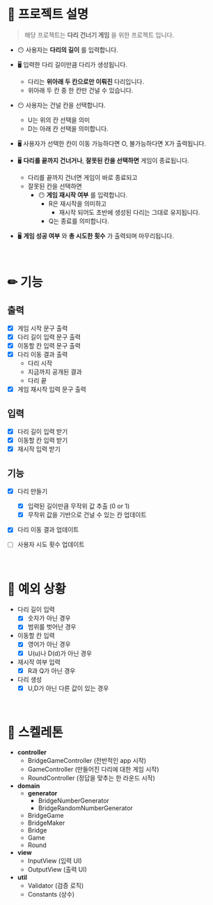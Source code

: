 # 👏 프로젝트 설명

> 해당 프로젝트는 __다리 건너기 게임__ 을 위한 프로젝트 입니다.

- 😶 사용자는 __다리의 길이__ 를 입력합니다.

- 🖥 입력한 다리 길이만큼 다리가 생성됩니다.
    - 다리는 __위아래 두 칸으로만 이뤄진__ 다리입니다.
    - 위아래 두 칸 중 한 칸만 건널 수 있습니다.
  
- 😶 사용자는 건널 칸을 선택합니다.
  - U는 위의 칸 선택을 의미
  - D는 아래 칸 선택을 의미합니다.
  
- 🖥 사용자가 선택한 칸이 이동 가능하다면 O, 불가능하다면 X가 출력됩니다.

- 🖥 __다리를 끝까지 건너거나__, __잘못된 칸을 선택하면__ 게임이 종료됩니다.
  - 다리를 끝까지 건너면 게임이 바로 종료되고
  - 잘못된 칸을 선택하면 
    - 😶 __게임 재시작 여부__ 를 입력합니다.
      - R은 재시작을 의미하고
        - 재시작 되어도 초반에 생성된 다리는 그대로 유지됩니다.
      - Q는 종료를 의미합니다.

- 🖥 __게임 성공 여부__ 와 __총 시도한 횟수__ 가 출력되며 마무리됩니다.

<br>

# ✏ 기능
## 출력
- [X] 게임 시작 문구 출력
- [X] 다리 길이 입력 문구 출력
- [X] 이동할 칸 입력 문구 출력
- [X] 다리 이동 결과 출력
  - 다리 시작
  - 지금까지 공개된 결과
  - 다리 끝
- [X] 게임 재시작 입력 문구 출력

## 입력
- [X] 다리 길이 입력 받기
- [X] 이동할 칸 입력 받기
- [X] 재시작 입력 받기

## 기능

- [X] 다리 만들기
  - [X] 입력된 길이만큼 무작위 값 추출 (0 or 1)
  - [X] 무작위 값을 기반으로 건널 수 있는 칸 업데이트
- [X] 다리 이동 결과 업데이트
- [ ] 사용자 시도 횟수 업데이트


<br>

# 🚫 예외 상황
- 다리 길이 입력
  - [X] 숫자가 아닌 경우
  - [X] 범위를 벗어난 경우
- 이동할 칸 입력
  - [X] 영어가 아닌 경우
  - [X] U(u)나 D(d)가 아닌 경우
- 재시작 여부 입력
  - [X] R과 Q가 아닌 경우
- 다리 생성
  - [X] U,D가 아닌 다른 값이 있는 경우

<br>

# 🦴 스켈레톤
- __controller__
  - BridgeGameController (전반적인 app 시작)
  - GameController (만들어진 다리에 대한 게임 시작)
  - RoundController (정답을 맞추는 한 라운드 시작)
- __domain__
  - __generator__
    - BridgeNumberGenerator 
    - BridgeRandomNumberGenerator
  - BridgeGame
  - BridgeMaker
  - Bridge 
  - Game
  - Round
- __view__
  - InputView (입력 UI)
  - OutputView (출력 UI)
- __util__
  - Validator (검증 로직)
  - Constants (상수)